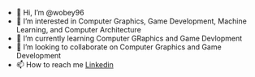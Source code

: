 - 👋 Hi, I’m @wobey96
- 👀 I’m interested in Computer Graphics, Game Development, Machine Learning, and Computer Architecture
- 🌱 I’m currently learning Computer GRaphics and Game Devlopment 
- 💞️ I’m looking to collaborate on Computer Graphics and Game Development
- 📫 How to reach me [Linkedin](https://www.linkedin.com/in/wallace-obey-393672b0)

<!---
wobey96/wobey96 is a ✨ special ✨ repository because its `README.md` (this file) appears on your GitHub profile.
You can click the Preview link to take a look at your changes.
--->
